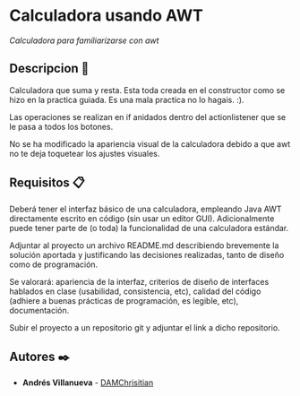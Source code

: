 # Calculadora usando AWT

_Calculadora para familiarizarse con awt_

## Descripcion 🚀
Calculadora que suma y resta.
Esta toda creada en el constructor como se hizo en la practica guiada.
Es una mala practica no lo hagais. :).

Las operaciones se realizan en if anidados dentro del actionlistener que se le pasa a todos los botones.

No se ha modificado la apariencia visual de la calculadora debido a que awt no te deja toquetear los ajustes visuales.


## Requisitos 📋
Deberá tener el interfaz básico de una calculadora, empleando Java AWT directamente escrito en código (sin usar un editor GUI). Adicionalmente puede tener parte de (o toda) la funcionalidad de una calculadora estándar.

Adjuntar al proyecto un archivo README.md describiendo brevemente la solución aportada y justificando las decisiones realizadas, tanto de diseño como de programación.

Se valorará: apariencia de la interfaz, criterios de diseño de interfaces hablados en clase (usabilidad, consistencia, etc), calidad del código (adhiere a buenas prácticas de programación, es legible, etc), documentación.

Subir el proyecto a un repositorio git y adjuntar el link a dicho repositorio. 

## Autores ✒️

* **Andrés Villanueva** - [DAMChrisitian](https://github.com/DAMChristian)
